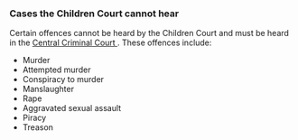 ###  **Cases the Children Court cannot hear**

Certain offences cannot be heard by the Children Court and must be heard in
the [ Central Criminal Court ](/en/justice/courts-system/high-court/) . These
offences include:

  * Murder 
  * Attempted murder 
  * Conspiracy to murder 
  * Manslaughter 
  * Rape 
  * Aggravated sexual assault 
  * Piracy 
  * Treason 
